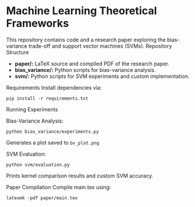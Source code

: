# Machine Learning Theoretical Frameworks
This repository contains code and a research paper exploring the bias-variance trade-off and support vector machines (SVMs).
Repository Structure

- **paper/:**  LaTeX source and compiled PDF of the research paper.
- **bias_variance/:** Python scripts for bias-variance analysis.
- **svm/:** Python scripts for SVM experiments and custom implementation.

Requirements
Install dependencies via:
```
pip install -r requirements.txt
```

Running Experiments

Bias-Variance Analysis:
```
python bias_variance/experiments.py
```
Generates a plot saved to 
```bv_plot.png```

SVM Evaluation:
```
python svm/evaluation.py
```

Prints kernel comparison results and custom SVM accuracy.


Paper Compilation
Compile main.tex using:
```
latexmk -pdf paper/main.tex
```